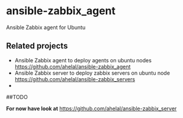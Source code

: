 ansible-zabbix_agent
====================

Ansible Zabbix agent for Ubuntu 

## Related projects
* Ansible Zabbix agent to deploy agents on ubuntu nodes https://github.com/ahelal/ansible-zabbix_agent
* Ansible Zabbix server to deploy zabbix servers on ubuntu node https://github.com/ahelal/ansible-zabbix_servers
* 

##TODO

**For now have look at** https://github.com/ahelal/ansible-zabbix_server
